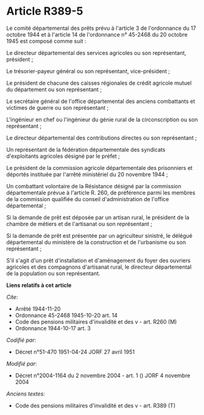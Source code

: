 # Article R389-5

Le comité départemental des prêts prévu à l'article 3 de l'ordonnance du 17 octobre 1944 et à l'article 14 de l'ordonnance n°
45-2468 du 20 octobre 1945 est composé comme suit :

Le directeur départemental des services agricoles ou son représentant, président ;

Le trésorier-payeur général ou son représentant, vice-président ;

Le président de chacune des caisses régionales de crédit agricole mutuel du département ou son représentant ;

Le secrétaire général de l'office départemental des anciens combattants et victimes de guerre ou son représentant ;

L'ingénieur en chef ou l'ingénieur du génie rural de la circonscription ou son représentant ;

Le directeur départemental des contributions directes ou son représentant ;

Un représentant de la fédération départementale des syndicats d'exploitants agricoles désigné par le préfet ;

Le président de la commission agricole départementale des prisonniers et déportés instituée par l'arrêté ministériel du 20
novembre 1944 ;

Un combattant volontaire de la Résistance désigné par la commission départementale prévue à l'article R. 260, de préférence
parmi les membres de la commission qualifiée du conseil d'administration de l'office départemental ;

Si la demande de prêt est déposée par un artisan rural, le président de la chambre de métiers et de l'artisanat ou son
représentant ;

Si la demande de prêt est présentée par un agriculteur sinistré, le délégué départemental du ministère de la construction et
de l'urbanisme ou son représentant ;

S'il s'agit d'un prêt d'installation et d'aménagement du foyer des ouvriers agricoles et des compagnons d'artisanat rural, le
directeur départemental de la population ou son représentant.

**Liens relatifs à cet article**

_Cite_:

  - Arrêté 1944-11-20
  - Ordonnance 45-2468 1945-10-20 art. 14
  - Code des pensions militaires d'invalidité et des v - art. R260 (M)
  - Ordonnance 1944-10-17 art. 3

_Codifié par_:

  - Décret n°51-470 1951-04-24 JORF 27 avril 1951

_Modifié par_:

  - Décret n°2004-1164 du 2 novembre 2004 - art. 1 () JORF 4 novembre 2004

_Anciens textes_:

  - Code des pensions militaires d'invalidité et des v - art. R389 (T)
